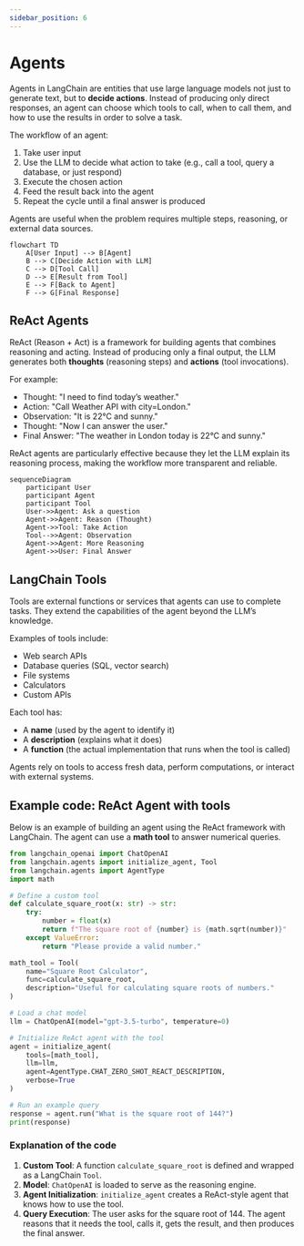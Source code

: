 ```yaml
---
sidebar_position: 6
---
```


# Agents

Agents in LangChain are entities that use large language models not just to generate text, but to **decide actions**. Instead of producing only direct responses, an agent can choose which tools to call, when to call them, and how to use the results in order to solve a task.

The workflow of an agent:

1. Take user input
2. Use the LLM to decide what action to take (e.g., call a tool, query a database, or just respond)
3. Execute the chosen action
4. Feed the result back into the agent
5. Repeat the cycle until a final answer is produced

Agents are useful when the problem requires multiple steps, reasoning, or external data sources.

<div style={{textAlign: 'center'}}>

```mermaid
flowchart TD
    A[User Input] --> B[Agent]
    B --> C[Decide Action with LLM]
    C --> D[Tool Call]
    D --> E[Result from Tool]
    E --> F[Back to Agent]
    F --> G[Final Response]
```

</div>

## ReAct Agents

ReAct (Reason + Act) is a framework for building agents that combines reasoning and acting. Instead of producing only a final output, the LLM generates both **thoughts** (reasoning steps) and **actions** (tool invocations).

For example:

- Thought: "I need to find today’s weather."
- Action: "Call Weather API with city=London."
- Observation: "It is 22°C and sunny."
- Thought: "Now I can answer the user."
- Final Answer: "The weather in London today is 22°C and sunny."

ReAct agents are particularly effective because they let the LLM explain its reasoning process, making the workflow more transparent and reliable.

<div style={{textAlign: 'center'}}>

```mermaid
sequenceDiagram
    participant User
    participant Agent
    participant Tool
    User->>Agent: Ask a question
    Agent->>Agent: Reason (Thought)
    Agent->>Tool: Take Action
    Tool-->>Agent: Observation
    Agent->>Agent: More Reasoning
    Agent->>User: Final Answer
```

</div>

## LangChain Tools

Tools are external functions or services that agents can use to complete tasks. They extend the capabilities of the agent beyond the LLM’s knowledge.

Examples of tools include:

- Web search APIs
- Database queries (SQL, vector search)
- File systems
- Calculators
- Custom APIs

Each tool has:

- A **name** (used by the agent to identify it)
- A **description** (explains what it does)
- A **function** (the actual implementation that runs when the tool is called)

Agents rely on tools to access fresh data, perform computations, or interact with external systems.

## Example code: ReAct Agent with tools

Below is an example of building an agent using the ReAct framework with LangChain. The agent can use a **math tool** to answer numerical queries.

```python
from langchain_openai import ChatOpenAI
from langchain.agents import initialize_agent, Tool
from langchain.agents import AgentType
import math

# Define a custom tool
def calculate_square_root(x: str) -> str:
    try:
        number = float(x)
        return f"The square root of {number} is {math.sqrt(number)}"
    except ValueError:
        return "Please provide a valid number."

math_tool = Tool(
    name="Square Root Calculator",
    func=calculate_square_root,
    description="Useful for calculating square roots of numbers."
)

# Load a chat model
llm = ChatOpenAI(model="gpt-3.5-turbo", temperature=0)

# Initialize ReAct agent with the tool
agent = initialize_agent(
    tools=[math_tool],
    llm=llm,
    agent=AgentType.CHAT_ZERO_SHOT_REACT_DESCRIPTION,
    verbose=True
)

# Run an example query
response = agent.run("What is the square root of 144?")
print(response)
```

### Explanation of the code

1. **Custom Tool**: A function `calculate_square_root` is defined and wrapped as a LangChain `Tool`.
2. **Model**: `ChatOpenAI` is loaded to serve as the reasoning engine.
3. **Agent Initialization**: `initialize_agent` creates a ReAct-style agent that knows how to use the tool.
4. **Query Execution**: The user asks for the square root of 144. The agent reasons that it needs the tool, calls it, gets the result, and then produces the final answer.
